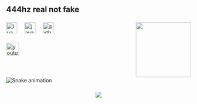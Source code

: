 <h2 align="left">444hz real not fake</h2>

###

<img align="right" height="150" src="https://64.media.tumblr.com/12394688fb5af9cc29d1a52148e8dce6/tumblr_omoacaBi2S1v1wfzlo1_500.gifv"  />

###

<div align="left">
  <img src="https://cdn.jsdelivr.net/gh/devicons/devicon/icons/lua/lua-original.svg" height="30" alt="lua logo"  />
  <img width="12" />
  <img src="https://cdn.jsdelivr.net/gh/devicons/devicon/icons/java/java-original.svg" height="30" alt="java logo"  />
  <img width="12" />
  <img src="https://cdn.jsdelivr.net/gh/devicons/devicon/icons/python/python-original.svg" height="30" alt="python logo"  />
</div>

###

<div align="left">
  <a href="https://www.youtube.com/channel/UCsZN2Z1DOT96ahODOAekROg" target="_blank">
    <img src="https://img.shields.io/static/v1?message=Youtube&logo=youtube&label=&color=FF0000&logoColor=white&labelColor=&style=for-the-badge" height="35" alt="youtube logo"  />
  </a>
</div>

###

<br clear="both">

<img src="https://raw.githubusercontent.com/endermanmasterkarakus/endermanmasterkarakus/output/snake.svg" alt="Snake animation" />

###

<div align="center">
  <img src="https://profile-counter.glitch.me/endermanmasterkarakus/count.svg?"  />
</div>

###
